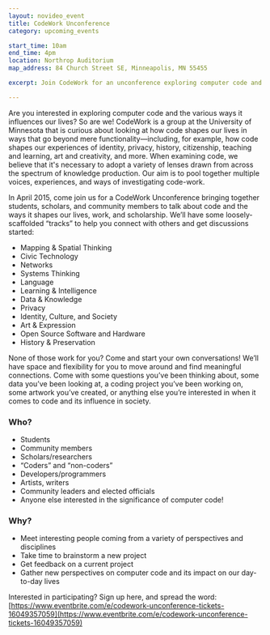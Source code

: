 ```yaml
---
layout: novideo_event
title: CodeWork Unconference
category: upcoming_events

start_time: 10am
end_time: 4pm
location: Northrop Auditorium
map_address: 84 Church Street SE, Minneapolis, MN 55455

excerpt: Join CodeWork for an unconference exploring computer code and the various ways it influences our lives

---
```


Are you interested in exploring computer code and the various ways it influences our lives?  So are we!  CodeWork is a group at the University of Minnesota that is curious about looking at how code shapes our lives in ways that go beyond mere functionality—including, for example, how code shapes our experiences of identity, privacy, history, citizenship, teaching and learning, art and creativity, and more. When examining code, we believe that it's necessary to adopt a variety of lenses drawn from across the spectrum of knowledge production. Our aim is to pool together multiple voices, experiences, and ways of investigating code-work.

In April 2015, come join us for a CodeWork Unconference bringing together students, scholars, and community members to talk about code and the ways it shapes our lives, work, and scholarship.  We’ll have some loosely-scaffolded “tracks” to help you connect with others and get discussions started:

* Mapping & Spatial Thinking
* Civic Technology
* Networks
* Systems Thinking
* Language
* Learning & Intelligence
* Data & Knowledge
* Privacy
* Identity, Culture, and Society
* Art & Expression
* Open Source Software and Hardware
* History & Preservation

None of those work for you?  Come and start your own conversations!  We’ll have space and flexibility for you to move around and find meaningful connections.  Come with some questions you’ve been thinking about, some data you’ve been looking at, a coding project you’ve been working on, some artwork you’ve created, or anything else you’re interested in when it comes to code and its influence in society.

### Who?
* Students
* Community members
* Scholars/researchers
* “Coders” and “non-coders”
* Developers/programmers
* Artists, writers
* Community leaders and elected officials
* Anyone else interested in the significance of computer code!

### Why?
* Meet interesting people coming from a variety of perspectives and disciplines
* Take time to brainstorm a new project
* Get feedback on a current project
* Gather new perspectives on computer code and its impact on our day-to-day lives

Interested in participating?  Sign up here, and spread the word: [https://www.eventbrite.com/e/codework-unconference-tickets-16049357059](https://www.eventbrite.com/e/codework-unconference-tickets-16049357059)
